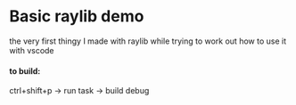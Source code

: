 # Basic raylib demo

the very first thingy I made with raylib while trying to work out how to use it with vscode

#### to build: 

ctrl+shift+p -> run task -> build debug
